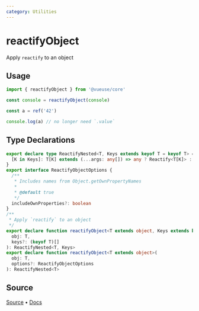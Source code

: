 ```yaml
---
category: Utilities
---
```


# reactifyObject

Apply `reactify` to an object

## Usage

```ts
import { reactifyObject } from '@vueuse/core'

const console = reactifyObject(console)

const a = ref('42')

console.log(a) // no longer need `.value`
```

<!--FOOTER_STARTS-->
## Type Declarations

```typescript
export declare type ReactifyNested<T, Keys extends keyof T = keyof T> = {
  [K in Keys]: T[K] extends (...args: any[]) => any ? Reactify<T[K]> : T[K]
}
export interface ReactifyObjectOptions {
  /**
   * Includes names from Object.getOwnPropertyNames
   *
   * @default true
   */
  includeOwnProperties?: boolean
}
/**
 * Apply `reactify` to an object
 */
export declare function reactifyObject<T extends object, Keys extends keyof T>(
  obj: T,
  keys?: (keyof T)[]
): ReactifyNested<T, Keys>
export declare function reactifyObject<T extends object>(
  obj: T,
  options?: ReactifyObjectOptions
): ReactifyNested<T>
```

## Source

[Source](https://github.com/vueuse/vueuse/blob/main/packages/shared/reactifyObject/index.ts) • [Docs](https://github.com/vueuse/vueuse/blob/main/packages/shared/reactifyObject/index.md)


<!--FOOTER_ENDS-->
